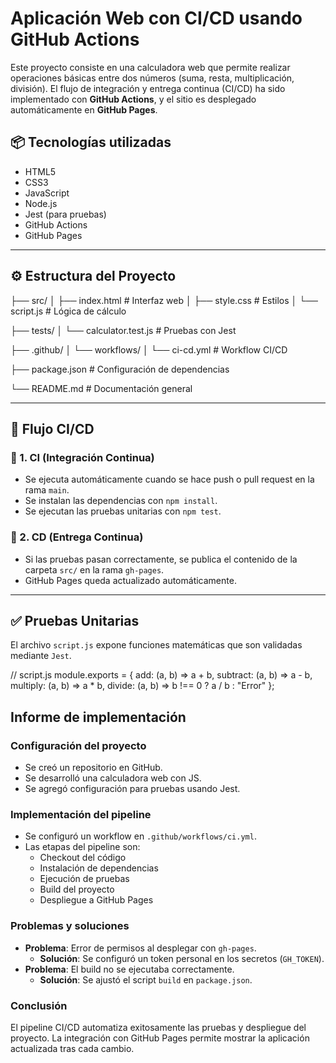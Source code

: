 # Aplicación Web con CI/CD usando GitHub Actions

Este proyecto consiste en una calculadora web que permite realizar operaciones básicas entre dos números (suma, resta, multiplicación, división). El flujo de integración y entrega continua (CI/CD) ha sido implementado con **GitHub Actions**, y el sitio es desplegado automáticamente en **GitHub Pages**.

## 📦 Tecnologías utilizadas

- HTML5
- CSS3
- JavaScript
- Node.js
- Jest (para pruebas)
- GitHub Actions
- GitHub Pages

---

## ⚙️ Estructura del Proyecto

├── src/ │ 
├── index.html # Interfaz web │ 
├── style.css # Estilos │
 └── script.js # Lógica de cálculo

├── tests/ │ 
  └── calculator.test.js # Pruebas con Jest 
  
├── .github/ │ └── workflows/ │ 
└── ci-cd.yml # Workflow CI/CD 

├── package.json # Configuración de dependencias 

└── README.md # Documentación general


---

## 🔁 Flujo CI/CD

### 📌 1. CI (Integración Continua)
- Se ejecuta automáticamente cuando se hace push o pull request en la rama `main`.
- Se instalan las dependencias con `npm install`.
- Se ejecutan las pruebas unitarias con `npm test`.

### 🚀 2. CD (Entrega Continua)
- Si las pruebas pasan correctamente, se publica el contenido de la carpeta `src/` en la rama `gh-pages`.
- GitHub Pages queda actualizado automáticamente.



---

## ✅ Pruebas Unitarias

El archivo `script.js` expone funciones matemáticas que son validadas mediante `Jest`.


// script.js
module.exports = {
  add: (a, b) => a + b,
  subtract: (a, b) => a - b,
  multiply: (a, b) => a * b,
  divide: (a, b) => b !== 0 ? a / b : "Error"
};


## Informe de implementación

### Configuración del proyecto
- Se creó un repositorio en GitHub.
- Se desarrolló una calculadora web con JS.
- Se agregó configuración para pruebas usando Jest.

### Implementación del pipeline
- Se configuró un workflow en `.github/workflows/ci.yml`.
- Las etapas del pipeline son:
  - Checkout del código
  - Instalación de dependencias
  - Ejecución de pruebas
  - Build del proyecto
  - Despliegue a GitHub Pages

### Problemas y soluciones
- **Problema**: Error de permisos al desplegar con `gh-pages`.
  - **Solución**: Se configuró un token personal en los secretos (`GH_TOKEN`).
- **Problema**: El build no se ejecutaba correctamente.
  - **Solución**: Se ajustó el script `build` en `package.json`.

### Conclusión
El pipeline CI/CD automatiza exitosamente las pruebas y despliegue del proyecto. La integración con GitHub Pages permite mostrar la aplicación actualizada tras cada cambio.



